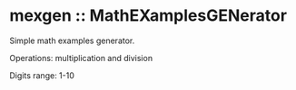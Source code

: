 # mexgen :: MathEXamplesGENerator

Simple math examples generator.

Operations: multiplication and division

Digits range: 1-10 
